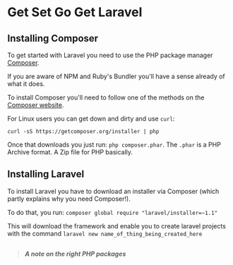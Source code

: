 # Get Set Go Get Laravel

## Installing Composer

To get started with Laravel you need to use the PHP package manager [Composer](https://getcomposer.org/).

If you are aware of NPM and Ruby's Bundler you'll have a sense already of what it does.

To install Composer you'll need to follow one of the methods on the [Composer website](https://getcomposer.org/doc/00-intro.md).

For Linux users you can get down and dirty and use ```curl```:

```
curl -sS https://getcomposer.org/installer | php
```

Once that downloads you just run: ```php composer.phar```. The ```.phar``` is a PHP Archive format. A Zip file for PHP basically.

## Installing Laravel

To install Laravel you have to download an installer via Composer (which partly explains why you need Composer!).

To do that, you run: ```composer global require "laravel/installer=~1.1"```

This will download the framework and enable you to create laravel projects with the command ```laravel new name_of_thing_being_created_here```

## 


> ##### A note on the right PHP packages
>
>
>